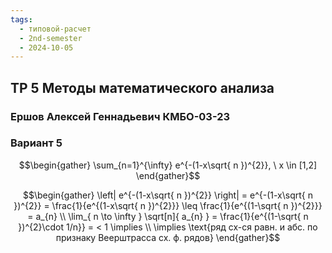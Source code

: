 ```yaml
---
tags:
  - типовой-расчет
  - 2nd-semester
  - 2024-10-05
---
```


## ТР 5 Методы математического анализа

### Ершов Алексей Геннадьевич КМБО-03-23

### Вариант 5

$$\begin{gather}
\sum_{n=1}^{\infty} e^{-(1-x\sqrt{ n })^{2}}, \ x \in [1,2]
\end{gather}$$

$$\begin{gather}
\left| e^{-(1-x\sqrt{ n })^{2}} \right| = e^{-(1-x\sqrt{ n })^{2}} = \frac{1}{e^{(1-x\sqrt{ n })^{2}}} \leq \frac{1}{e^{(1-\sqrt{ n })^{2}}} = a_{n} \\
\lim_{ n \to \infty } \sqrt[n]{ a_{n} } = \frac{1}{e^{(1-\sqrt{ n })^{2}\cdot 1/n}} =  < 1 \implies \\
\implies \text{ряд сх-ся равн. и абс. по признаку Веерштрасса сх. ф. рядов}
\end{gather}$$
